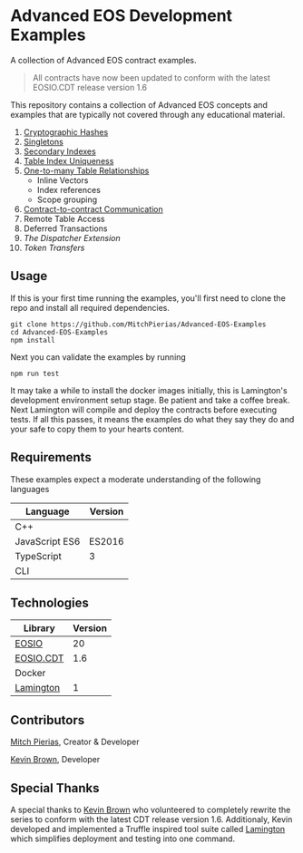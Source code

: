 # Advanced EOS Development Examples
A collection of Advanced EOS contract examples.
> All contracts have now been updated to conform with the latest EOSIO.CDT release version 1.6

This repository contains a collection of Advanced EOS concepts and examples that are typically not covered through any educational material.
1. [Cryptographic Hashes](https://medium.com/coinmonks/advanced-eos-series-part-1-cryptographic-hashes-a251a8d371b8)
2. [Singletons](https://medium.com/coinmonks/advanced-eos-series-part-2-singletons-9e903772f71c)
3. [Secondary Indexes](https://medium.com/coinmonks/advanced-eos-series-part-3-secondary-indexes-1798f339cbb8)
4. [Table Index Uniqueness](https://medium.com/coinmonks/advanced-eos-series-part-4-table-uniqueness-835843a207fc)
5. [One-to-many Table Relationships](https://medium.com/coinmonks/advanced-eos-series-part-5-one-to-many-relationships-42d2e075e05d)
    - Inline Vectors
    - Index references
    - Scope grouping
6. [Contract-to-contract Communication](https://medium.com/coinmonks/advanced-eos-series-part-6-contract-to-contract-communication-ab352a8b60aa)
7. Remote Table Access
8. Deferred Transactions
9. *The Dispatcher Extension*
10. *Token Transfers*

## Usage
If this is your first time running the examples, you'll first need to clone the repo and install all required dependencies.
```
git clone https://github.com/MitchPierias/Advanced-EOS-Examples
cd Advanced-EOS-Examples
npm install
```
Next you can validate the examples by running
```
npm run test
```
It may take a while to install the docker images initially, this is Lamington's development environment setup stage. Be patient and take a coffee break. Next Lamington will compile and deploy the contracts before executing tests. If all this passes, it means the examples do what they say they do and your safe to copy them to your hearts content.

## Requirements
These examples expect a moderate understanding of the following languages

| Language       | Version |
|----------------|---------|
| C++            |         |
| JavaScript ES6 | ES2016  |
| TypeScript     | 3       |
| CLI            |         |

## Technologies

| Library                                                         | Version |
|-----------------------------------------------------------------|---------|
| [EOSIO](https://github.com/EOSIO/eos)                           | 20      |
| [EOSIO.CDT](https://github.com/EOSIO/eosio.cdt)                 | 1.6     |
| Docker                                                          |         |
| [Lamington](https://github.com/CoinageCrypto/lamingtongton)     | 1       |

## Contributors

[Mitch Pierias](https://github.com/MitchPierias), Creator & Developer

[Kevin Brown](https://github.com/thekevinbrown), Developer

## Special Thanks
A special thanks to [Kevin Brown](https://github.com/thekevinbrown) who volunteered to completely rewrite the series to conform with the latest CDT release version 1.6. Additionaly, Kevin developed and implemented a Truffle inspired tool suite called [Lamington](https://github.com/CoinageCrypto/lamington) which simplifies deployment and testing into one command.
